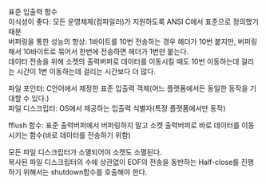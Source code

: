 표준 입출력 함수   
이식성이 좋다: 모든 운영체제(컴파일러)가 지원하도록 ANSI C에서 표준으로 정의했기 때문   
버퍼링을 통한 성능의 향상: 1바이트를 10번 전송하는 경우 헤더가 10번 붙지만, 버퍼링해서 10바이트로 묶어서 한번에 전송하면 헤더가 1번만 붙는다.   
데이터 전송을 위해 소켓의 출력버퍼로 데이터를 이동시킬 때도 10번 이동하는데 걸리는 시간이 1번 이동하는데 걸리는 시간보다 더 많다.

파일 포인터: C언어에서 제정한 표준 입출력 객체(어느 플랫폼에서든 동일한 동작을 기대할 수 있다.)   
파일 디스크립터: OS에서 제공하는 입출력 식별자(특정 플랫폼에서만 동작)

fflush 함수: 표준 출력버퍼에서 버퍼링하지 말고 소켓 출력버퍼로 바로 데이터를 이동시키는 함수(바로 데이터를 전송하기 위함)

모든 파일 디스크립터가 소멸되어야 소켓도 소멸된다.   
복사된 파일 디스크립터의 수에 상관없이 EOF의 전송을 동반하는 Half-close를 진행하기 위해서는 shutdown함수를 호출해야 한다.